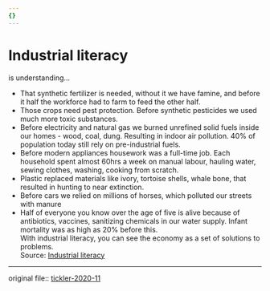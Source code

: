 ```yaml
---
{}
---
```

   
# Industrial literacy   
   
is understanding...   
   
- That synthetic fertilizer is needed, without it we have famine, and before it half the workforce had to farm to feed the other half.   
- Those crops need pest protection. Before synthetic pesticides we used much more toxic substances.   
- Before electricity and natural gas we burned unrefined solid fuels inside our homes - wood, coal, dung. Resulting in indoor air pollution. 40% of population today still rely on pre-industrial fuels.   
- Before modern appliances housework was a full-time job. Each household spent almost 60hrs a week on manual labour, hauling water, sewing clothes, washing, cooking from scratch.   
- Plastic replaced materials like ivory, tortoise shells, whale bone, that resulted in hunting to near extinction.   
- Before cars we relied on millions of horses, which polluted our streets with manure   
- Half of everyone you know over the age of five is alive because of antibiotics, vaccines, sanitizing chemicals in our water supply. Infant mortality was as high as 20% before this.   
With industrial literacy, you can see the economy as a set of solutions to problems.    
Source: [Industrial literacy](https://rootsofprogress.org/industrial-literacy)   
   
   
---   
original file:: [tickler-2020-11](/not_created.md)